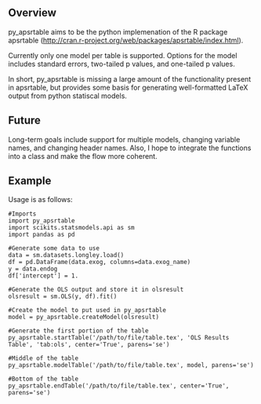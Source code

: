 Overview
--------

py_apsrtable aims to be the python implemenation of the R package apsrtable (http://cran.r-project.org/web/packages/apsrtable/index.html).

Currently only one model per table is supported. Options for the model includes standard errors, two-tailed p values, and one-tailed p values.

In short, py_apsrtable is missing a large amount of the functionality present in apsrtable, but provides some basis for generating well-formatted LaTeX output from python statiscal models.

Future
------

Long-term goals include support for multiple models, changing variable names, and changing header names. Also, I hope to integrate the functions into a class and make the flow more coherent.

Example
-------

Usage is as follows:
    
    #Imports
    import py_apsrtable
    import scikits.statsmodels.api as sm
    import pandas as pd

    #Generate some data to use
    data = sm.datasets.longley.load()
    df = pd.DataFrame(data.exog, columns=data.exog_name)
    y = data.endog
    df['intercept'] = 1.

    #Generate the OLS output and store it in olsresult
    olsresult = sm.OLS(y, df).fit()

    #Create the model to put used in py_apsrtable
    model = py_apsrtable.createModel(olsresult)

    #Generate the first portion of the table
    py_apsrtable.startTable('/path/to/file/table.tex', 'OLS Results Table', 'tab:ols', center='True', parens='se')

    #Middle of the table
    py_apsrtable.modelTable('/path/to/file/table.tex', model, parens='se')

    #Bottom of the table
    py_apsrtable.endTable('/path/to/file/table.tex', center='True', parens='se')


